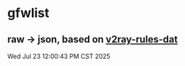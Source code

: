 # gfwlist
## raw -> json, based on [v2ray-rules-dat](https://github.com/Loyalsoldier/v2ray-rules-dat)
Wed Jul 23 12:00:43 PM CST 2025

